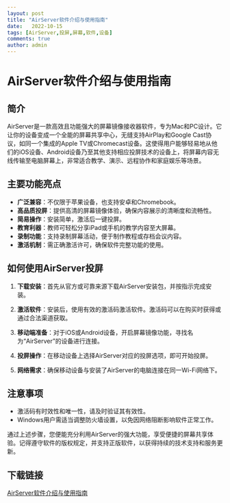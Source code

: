 ```yaml
---
layout: post
title: "AirServer软件介绍与使用指南"
date:   2022-10-15
tags: [AirServer,投屏,屏幕,软件,设备]
comments: true
author: admin
---
```

# AirServer软件介绍与使用指南

## 简介
AirServer是一款高效且功能强大的屏幕镜像接收器软件，专为Mac和PC设计。它让你的设备变成一个全能的屏幕共享中心，无缝支持AirPlay和Google Cast协议，如同一个集成的Apple TV或Chromecast设备。这使得用户能够轻易地从他们的iOS设备、Android设备乃至其他支持相应投屏技术的设备上，将屏幕内容无线传输至电脑屏幕上，非常适合教学、演示、远程协作和家庭娱乐等场景。

## 主要功能亮点
- **广泛兼容**：不仅限于苹果设备，也支持安卓和Chromebook。
- **高品质投屏**：提供高清的屏幕镜像体验，确保内容展示的清晰度和流畅性。
- **简易操作**：安装简单，激活后一键投屏。
- **教育利器**：教师可轻松分享iPad或手机的教学内容至大屏幕。
- **录制功能**：支持录制屏幕活动，便于制作教程或存档会议内容。
- **激活机制**：需正确激活许可，确保软件完整功能的使用。

## 如何使用AirServer投屏
1. **下载安装**：首先从官方或可靠来源下载AirServer安装包，并按指示完成安装。
   
2. **激活软件**：安装后，使用有效的激活码激活软件。激活码可以在购买时获得或通过合法渠道获取。

3. **移动端准备**：对于iOS或Android设备，开启屏幕镜像功能，寻找名为“AirServer”的设备进行连接。

4. **投屏操作**：在移动设备上选择AirServer对应的投屏选项，即可开始投屏。

5. **网络需求**：确保移动设备与安装了AirServer的电脑连接在同一Wi-Fi网络下。

## 注意事项
- 激活码有时效性和唯一性，请及时验证其有效性。
- Windows用户需适当调整防火墙设置，以免因网络阻断影响软件正常工作。

通过上述步骤，您便能充分利用AirServer的强大功能，享受便捷的屏幕共享体验。记得遵守软件的版权规定，并支持正版软件，以获得持续的技术支持和服务更新。

## 下载链接

[AirServer软件介绍与使用指南](https://pan.quark.cn/s/ad128c537a68)